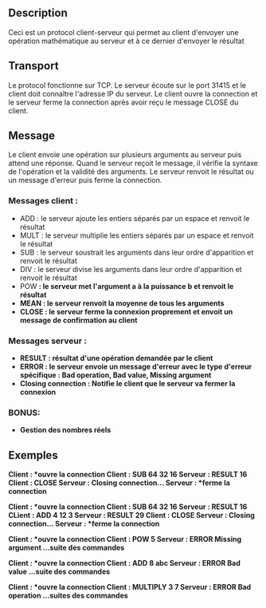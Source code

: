 ## Description
Ceci est un protocol client-serveur qui permet au client d'envoyer une opération mathématique au serveur et à ce dernier d'envoyer le résultat

## Transport 
Le protocol fonctionne sur TCP. Le serveur écoute sur le port 31415 et le client doit connaître l'adresse IP du serveur.
Le client ouvre la connection et le serveur ferme la connection après avoir reçu le message CLOSE du client.

## Message
Le client envoie une opération sur plusieurs arguments au serveur puis attend une réponse.
Quand le serveur reçoit le message, il vérifie la syntaxe de l'opération et la validité des arguments.
Le serveur renvoit le résultat ou un message d'erreur puis ferme la connection.

### Messages client :
- ADD <args>  : le serveur ajoute les entiers séparés par un espace et renvoit le résultat
- MULT <args> : le serveur multiplie les entiers séparés par un espace et renvoit le résultat
- SUB <args>  : le serveur soustrait les arguments dans leur ordre d'apparition et renvoit le résultat
- DIV <args>  : le serveur divise les arguments dans leur ordre d'apparition et renvoit le résultat 
- POW <a> <b> : le serveur met l'argument a à la puissance b et renvoit le résultat
- MEAN <args> : le serveur renvoit la moyenne de tous les arguments
- CLOSE       : le serveur ferme la connexion proprement et envoit un message de confirmation au client

### Messages serveur :
- RESULT <x> : résultat d'une opération demandée par le client
- ERROR <e>  : le serveur envoie un message d'erreur avec le type d'erreur spécifique : Bad operation, Bad value, Missing argument
- Closing connection : Notifie le client que le serveur va fermer la connexion

### BONUS:
- Gestion des nombres réels

## Exemples
Client : *ouvre la connection
Client : SUB 64 32 16 
Serveur : RESULT 16
Client : CLOSE
Serveur : Closing connection...
Serveur : *ferme la connection

Client : *ouvre la connection
Client : SUB 64 32 16 
Serveur : RESULT 16
CLient : ADD 4 12 3
Serveur : RESULT 29
Client : CLOSE
Serveur : Closing connection...
Serveur : *ferme la connection

Client : *ouvre la connection
Client : POW 5
Serveur : ERROR Missing argument
...suite des commandes

Client : *ouvre la connection
Client : ADD 8 abc
Serveur : ERROR Bad value
...suite des commandes

Client : *ouvre la connection
Client : MULTIPLY 3 7 
Serveur : ERROR Bad operation
...suites des commandes
